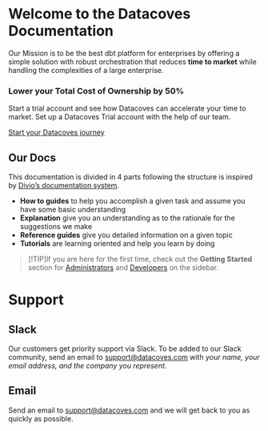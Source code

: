 # Welcome to the Datacoves Documentation

Our Mission is to be the best dbt platform for enterprises by offering a simple solution with robust orchestration that reduces **time to market** while handling the complexities of a large enterprise.

### Lower your Total Cost of Ownership by 50% 
Start a trial account and see how Datacoves can accelerate your time to market.
Set up a Datacoves Trial account with the help of our team.

[Start your Datacoves journey](https://datacoves.com/discover-datacoves)

## Our Docs

This documentation is divided in 4 parts following the structure is inspired by [Divio’s documentation system](https://docs.divio.com/documentation-system/).

- **How to guides** to help you accomplish a given task and assume you have some basic understanding
- **Explanation** give you an understanding as to the rationale for the suggestions we make
- **Reference guides** give you detailed information on a given topic
- **Tutorials** are learning oriented and help you learn by doing

>[!TIP]If you are here for the first time, check out the **Getting Started** section for [Administrators](getting-started/Admin/) and [Developers](getting-started/developer/) on the sidebar.

# Support

## Slack

Our customers get priority support via Slack. To be added to our Slack community, send an email to support@datacoves.com with _your name, your email address, and the company you represent_.

## Email

Send an email to support@datacoves.com and we will get back to you as quickly as possible.
